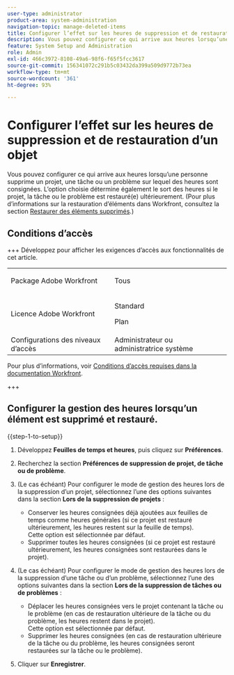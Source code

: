 ```yaml
---
user-type: administrator
product-area: system-administration
navigation-topic: manage-deleted-items
title: Configurer l’effet sur les heures de suppression et de restauration d’un objet
description: Vous pouvez configurer ce qui arrive aux heures lorsqu’une personne supprime un projet, une tâche ou un problème sur lequel des heures sont consignées. L’option choisie détermine également le sort des heures si le projet, la tâche ou le problème est restauré(e) ultérieurement. (Pour plus d’informations sur la restauration d’éléments dans Workfront, consultez la section « Restaurer des éléments supprimés ».)
feature: System Setup and Administration
role: Admin
exl-id: 466c3972-8108-49a6-98f6-f65f5fcc3617
source-git-commit: 156341072c291b5c03432da399a509d9772b73ea
workflow-type: tm+mt
source-wordcount: '361'
ht-degree: 93%

---
```


# Configurer l’effet sur les heures de suppression et de restauration d’un objet

Vous pouvez configurer ce qui arrive aux heures lorsqu’une personne supprime un projet, une tâche ou un problème sur lequel des heures sont consignées. L’option choisie détermine également le sort des heures si le projet, la tâche ou le problème est restauré(e) ultérieurement. (Pour plus d’informations sur la restauration d’éléments dans Workfront, consultez la section [Restaurer des éléments supprimés](../../../administration-and-setup/manage-workfront/manage-deleted-items/restore-deleted-items.md).)

## Conditions d’accès

+++ Développez pour afficher les exigences d’accès aux fonctionnalités de cet article.

<table style="table-layout:auto"> 
 <col> 
 <col> 
 <tbody> 
  <tr> 
   <td>Package Adobe Workfront</td> 
   <td><p>Tous</p></td> 
  </tr> 
  <tr> 
   <td>Licence Adobe Workfront</td> 
   <td><p>Standard</p>
       <p>Plan</p></td>
  </tr> 
  <tr> 
   <td>Configurations des niveaux d’accès</td> 
   <td>Administrateur ou administratrice système</td> 
  </tr> 
 </tbody> 
</table>

Pour plus d’informations, voir [Conditions d’accès requises dans la documentation Workfront](/help/quicksilver/administration-and-setup/add-users/access-levels-and-object-permissions/access-level-requirements-in-documentation.md).

+++

## Configurer la gestion des heures lorsqu’un élément est supprimé et restauré.

{{step-1-to-setup}}

1. Développez **Feuilles de temps et heures**, puis cliquez sur **Préférences**.

1. Recherchez la section **Préférences de suppression de projet, de tâche ou de problème**.
1. (Le cas échéant) Pour configurer le mode de gestion des heures lors de la suppression d’un projet, sélectionnez l’une des options suivantes dans la section **Lors de la suppression de projets** :

   * Conserver les heures consignées déjà ajoutées aux feuilles de temps comme heures générales (si ce projet est restauré ultérieurement, les heures restent sur la feuille de temps).\
     Cette option est sélectionnée par défaut.
   * Supprimer toutes les heures consignées (si ce projet est restauré ultérieurement, les heures consignées sont restaurées dans le projet).

1. (Le cas échéant) Pour configurer le mode de gestion des heures lors de la suppression d’une tâche ou d’un problème, sélectionnez l’une des options suivantes dans la section **Lors de la suppression de tâches ou de problèmes** :

   * Déplacer les heures consignées vers le projet contenant la tâche ou le problème (en cas de restauration ultérieure de la tâche ou du problème, les heures restent dans le projet).\
     Cette option est sélectionnée par défaut.
   * Supprimer les heures consignées (en cas de restauration ultérieure de la tâche ou du problème, les heures consignées seront restaurées sur la tâche ou le problème).

1. Cliquer sur **Enregistrer**.
